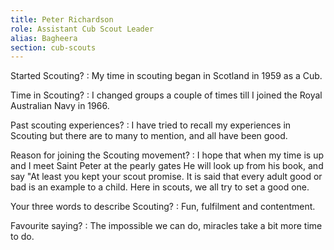 ```yaml
---
title: Peter Richardson
role: Assistant Cub Scout Leader
alias: Bagheera
section: cub-scouts
---
```


Started Scouting?
: My time in scouting began in Scotland in 1959 as a Cub.

Time in Scouting?
: I changed groups a couple of times till I joined the Royal Australian Navy in 1966.

Past scouting experiences?
: I have tried to recall my experiences in Scouting but there are to many to mention, and all have been good.

Reason for joining the Scouting movement?
: I hope that when my time is up and I meet Saint Peter at the pearly gates He will look up from his book, and say "At least you kept your scout promise. It is said that every adult good or bad is an example to a child. Here in scouts, we all try to set a good one.

Your three words to describe Scouting?
: Fun, fulfilment and contentment.

Favourite saying?
: The impossible we can do, miracles take a bit more time to do.
